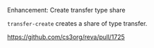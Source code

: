 Enhancement: Create transfer type share

`transfer-create` creates a share of type transfer.

https://github.com/cs3org/reva/pull/1725